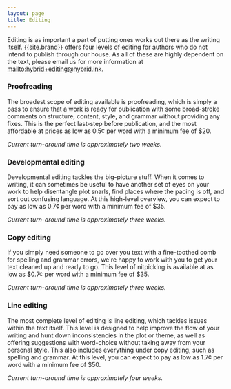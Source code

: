 ```yaml
---
layout: page
title: Editing
---
```


Editing is as important a part of putting ones works out there as the writing itself. {{site.brand}} offers four levels of editing for authors who do not intend to publish through our house. As all of these are highly dependent on the text, please email us for more information at <mailto:hybrid+editing@hybrid.ink>.

### Proofreading

The broadest scope of editing available is proofreading, which is simply a pass to ensure that a work is ready for publication with some broad-stroke comments on structure, content, style, and grammar without providing any fixes. This is the perfect last-step before publication, and the most affordable at prices as low as 0.5¢ per word with a minimum fee of $20.

*Current turn-around time is approximately two weeks.*

### Developmental editing

Developmental editing tackles the big-picture stuff. When it comes to writing, it can sometimes be useful to have another set of eyes on your work to help disentangle plot snarls, find places where the pacing is off, and sort out confusing language. At this high-level overview, you can expect to pay as low as 0.7¢ per word with a minimum fee of $35.

*Current turn-around time is approximately three weeks.*

### Copy editing

If you simply need someone to go over you text with a fine-toothed comb for spelling and grammar errors, we're happy to work with you to get your text cleaned up and ready to go. This level of nitpicking is available at as low as $0.7¢ per word with a minimum fee of $35.

*Current turn-around time is approximately three weeks.*

### Line editing

The most complete level of editing is line editing, which tackles issues within the text itself. This level is designed to help improve the flow of your writing and hunt down inconsistencies in the plot or theme, as well as offering suggestions with word-choice without taking away from your personal style. This also includes everything under copy editing, such as spelling and grammar. At this level, you can expect to pay as low as 1.7¢ per word with a minimum fee of $50.

*Current turn-around time is approximately four weeks.*
